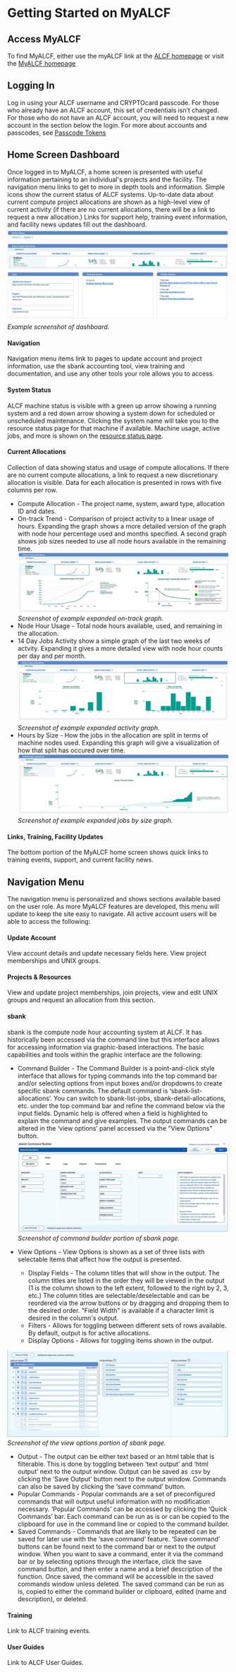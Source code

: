 # Getting Started on MyALCF


## Access MyALCF
To find MyALCF, either use the myALCF link at the [ALCF homepage](https://alcf.anl.gov) or visit the [MyALCF homepage](https://my.alcf.anl.gov)


## Logging In
Log in using your ALCF username and CRYPTOcard passcode. For those who already have an ALCF account, this set of credentials isn’t changed. For those who do not have an ALCF account, you will need to request a new account in the section below the login. For more about accounts and passcodes, see [Passcode Tokens](./alcf-passcode-tokens/)


## Home Screen Dashboard

Once logged in to MyALCF, a home screen is presented with useful information pertaining to an individual's projects and the facility. The navigation menu links to get to more in depth tools and information. Simple icons show the current status of ALCF systems. Up-to-date data about current compute project allocations are shown as a high-level view of current activity (if there are no current allocations, there will be a link to request a new allocation.) Links for support help, training event information, and facility news updates fill out the dashboard.
![Dashboard Screenshot](images/dash.jpg) *Example screenshot of dashboard.*

#### Navigation
Navigation menu items link to pages to update account and project information, use the sbank accounting tool, view training and documentation, and use any other tools your role allows you to access.  
#### System Status 
ALCF machine status is visible with a green up arrow showing a running system and a red down arrow showing a system down for scheduled or unscheduled maintenance. Clicking the system name will take you to the resource status page for that machine if available. Machine usage, active jobs, and more is shown on the [resource status page](https://status.alcf.anl.gov/#/home). 
#### Current Allocations  
Collection of data showing status and usage of compute allocations. If there are no current compute allocations, a link to request a new discretionary allocation is visible. Data for each allocation is presented in rows with five columns per row. 
- Compute Allocation - The project name, system, award type, allocation ID and dates. 
- On-track Trend - Comparison of project activity to a linear usage of hours. Expanding the graph shows a more detailed version of the graph with node hour percentage used and months specified. A second graph shows job sizes needed to use all node hours available in the remaining time.
![On-track Trend Screenshot](images/ontrack_expand.jpg) *Screenshot of example expanded on-track graph.*
- Node Hour Usage - Total node hours available, used, and remaining in the allocation.
- 14 Day Jobs Activity show a simple graph of the last two weeks of actvity. Expanding it gives a more detailed view with node hour counts per day and per month.
![Activity Screenshot](images/activity_expand.jpg) *Screenshot of example expanded activity graph.*
- Hours by Size - How the jobs in the allocation are split in terms of machine nodes used. Expanding this graph will give a visualization of how that split has occured over time.
![Jobs By Size Screenshot](images/jobsize_expand.jpg) *Screenshot of example expanded jobs by size graph.*

#### Links, Training, Facility Updates 
The bottom portion of the MyALCF home screen shows quick links to training events, support, and current facility news.


## Navigation Menu
The navigation menu is personalized and shows sections available based on the user role. As more MyALCF features are developed, this menu will update to keep the site easy to navigate. All active account users will be able to access the following:  

#### Update Account
View account details and update necessary fields here. View project memberships and UNIX groups.

#### Projects & Resources
View and update project memberships, join projects, view and edit UNIX groups and request an allocation from this section.

#### sbank
sbank is the compute node hour accounting system at ALCF. It has historically been accessed via the command line but this interface allows for accessing information via graphic-based interactions. The basic capabilities and tools within the graphic interface are the following:
- Command Builder -
The Command Builder is a point-and-click style interface that allows for typing commands into the top command bar and/or selecting options from input boxes and/or dropdowns to create specific sbank commands. The default command is ‘sbank-list-allocations’. You can switch to sbank-list-jobs, sbank-detail-allocations, etc. under the top command bar and refine the command below via the input fields. Dynamic help is offered when a field is highlighted to explain the command and give examples. The output commands can be altered in the ‘view options’ panel accessed via the "View Options" button.
![Command Builder Screenshot](images/commandbuilder.jpg) *Screenshot of command builder portion of sbank page.*

- View Options -
View Options is shown as a set of three lists with selectable items that affect how the output is presented.
  * Display Fields -
The column titles that will show in the output. The column titles are listed in the order they will be viewed in the output (1 is the column shown to the left extent, followed to the right by 2, 3, etc.) The column titles are selectable/deselectable and can be reordered via the arrow buttons or by dragging and dropping them to the desired order. "Field Width" is available if a character limit is desired in the column's output.
  * Filters -
Allows for toggling between different sets of rows available. By default, output is for active allocations.
  * Display Options -
Allows for toggling items shown in the output.

![View Options Screenshot](images/viewoptions.jpg) *Screenshot of the view options portion of sbank page.*

- Output -
The output can be either text based or an html table that is filterable. This is done by toggling between ‘text output’ and ‘html output’ next to the output window. Output can be saved as .csv by clicking the ‘Save Output’ button next to the output window.
Commands can also be saved by clicking the ‘save command’ button. 
- Popular Commands - 
Popular commands are a set of preconfigured commands that will output useful information with no modification necessary.  ‘Popular Commands’ can be accessed by clicking the ‘Quick Commands’ bar. Each command can be run as is or can be copied to the clipboard for use in the command line or copied to the command builder.
- Saved Commands -
Commands that are likely to be repeated can be saved for later use with the ‘save command’ feature. ‘Save command’ buttons can be found next to the command bar or next to the output window. When you want to save a command, enter it via the command bar or by selecting options through the interface, click the save command button, and then enter a name and a brief description of the function. Once saved, the command will be accessible in the saved commands window unless deleted. The saved command can be run as is, copied to either the command builder or clipboard, edited (name and description), or deleted. 


#### Training 
Link to ALCF training events.

#### User Guides
Link to ALCF User Guides.




